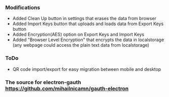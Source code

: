 ### Modifications 
- Added Clean Up button in settings that erases the data from browser
- Added Import Keys button that uploads and loads data from Export Keys button
- Added Encryption(AES) option on Export Keys and Import Keys
- Added "Browser Level Encryption" that encrypts the data in localstorage (any webpage could access the plain text data from localstorage)
### ToDo
- QR code import/export for easy migration between mobile and desktop


### The source for electron-gauth https://github.com/mihailnicamn/gauth-electron

